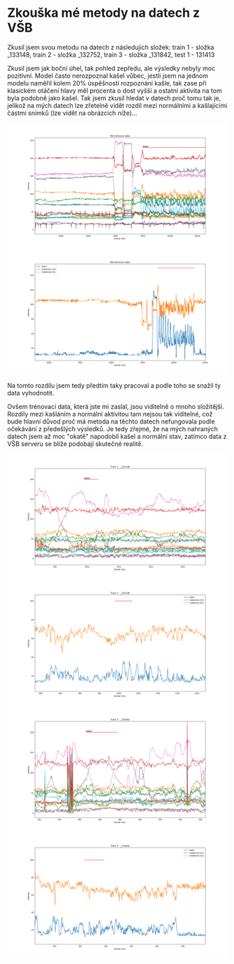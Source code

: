 # Zkouška mé metody na datech z VŠB

Zkusil jsem svou metodu na datech z následujích složek:
train 1 - složka _133148,
train 2 - složka _132752,
train 3 - složka _131842,
test 1 - 131413

Zkusil jsem jak boční úhel, tak pohled zepředu, ale výsledky nebyly moc pozitivní. Model často nerozpoznal kašel vůbec, jestli jsem na jednom modelu naměřil kolem 20% úspěšnosti rozpoznání kašle, tak zase při klasickém otáčení hlavy měl procenta o dost vyšší a ostatní aktivita na tom byla podobně jako kašel.
Tak jsem zkusil hledat v datech proč tomu tak je, jelikož na mých datech lze zřetelně vidět rozdíl mezi normálními a kašlajícími částmi snímků (lze vidět na obrázcích níže)...

![mojetrenovacidata](https://github.com/Pinkieqt/LSTM_nn/blob/master/VSBTrain/Moje%20trenovaci%20data.png)
![mojetrenovacidata](https://github.com/Pinkieqt/LSTM_nn/blob/master/VSBTrain/Mojetrenovacidata_D10_D12.png)

Na tomto rozdílu jsem tedy předtím taky pracoval a podle toho se snažil ty data vyhodnotit.

Ovšem trénovací data, která jste mi zaslal, jsou viditelně o mnoho složitější. 
Rozdíly mezi kašláním a normální aktivitou tam nejsou tak viditelné, což bude hlavní důvod proč má metoda na těchto datech nefungovala podle očekávání z předešlých výsledků. Je tedy zřejmé, že na mých nahraných datech jsem až moc "okatě" napodobil kašel a normální stav, zatímco data z VŠB serveru se blíže podobají skutečné realitě.

![train1](https://github.com/Pinkieqt/LSTM_nn/blob/master/VSBTrain/Train_1_990_1035.png)
![train1](https://github.com/Pinkieqt/LSTM_nn/blob/master/VSBTrain/Train_1_D10_D12.png)
![train3](https://github.com/Pinkieqt/LSTM_nn/blob/master/VSBTrain/Train_3.png)
![train3](https://github.com/Pinkieqt/LSTM_nn/blob/master/VSBTrain/Train_3_D10_D12.png)
